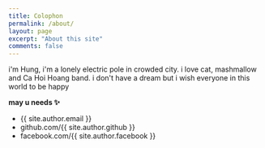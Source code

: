 ```yaml
---
title: Colophon
permalink: /about/
layout: page
excerpt: "About this site"
comments: false
---
```


i'm Hung, i'm a lonely electric pole in crowded city. i love cat, mashmallow and Ca Hoi Hoang band. i don't have a dream but i wish everyone in this world to be happy

**may u needs ✨**

- {{ site.author.email }}
- github.com/{{ site.author.github }}
- facebook.com/{{ site.author.facebook }}